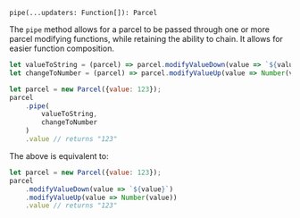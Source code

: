 ```flow
pipe(...updaters: Function[]): Parcel
```

The `pipe` method allows for a parcel to be passed through one or more parcel modifying functions, while retaining the ability to chain. It allows for easier function composition.

```js
let valueToString = (parcel) => parcel.modifyValueDown(value => `${value}`);
let changeToNumber = (parcel) => parcel.modifyValueUp(value => Number(value));

let parcel = new Parcel({value: 123});
parcel
    .pipe(
        valueToString,
        changeToNumber
    )
    .value // returns "123"
```

The above is equivalent to:

```js
let parcel = new Parcel({value: 123});
parcel
    .modifyValueDown(value => `${value}`)
    .modifyValueUp(value => Number(value))
    .value // returns "123"
```
